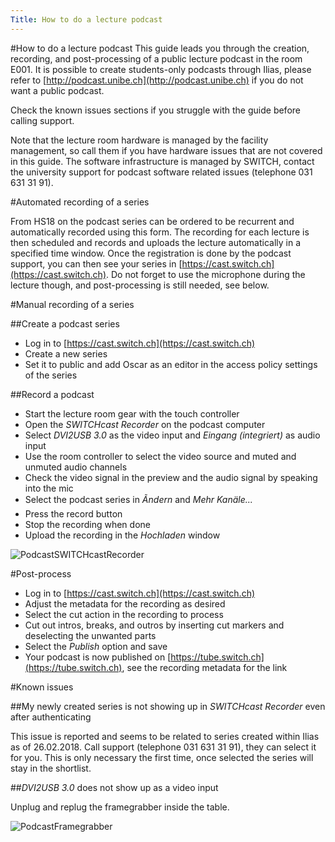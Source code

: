 ```yaml
---
Title: How to do a lecture podcast
---
```

#How to do a lecture podcast
This guide leads you through the creation, recording, and post-processing of a public lecture podcast in the room E001.
It is possible to create students-only podcasts through Ilias, please refer to [http://podcast.unibe.ch](http://podcast.unibe.ch) if you do not want a public podcast.

Check the known issues sections if you struggle with the guide before calling support.

Note that the lecture room hardware is managed by the facility management, so call them if you have hardware issues that are not covered in this guide.
The software infrastructure is managed by SWITCH, contact the university support for podcast software related issues (telephone 031 631 31 91).

#Automated recording of a series

From HS18 on the podcast series can be ordered to be recurrent and automatically recorded using this form.
The recording for each lecture is then scheduled and records and uploads the lecture automatically in a specified time window.
Once the registration is done by the podcast support, you can then see your series in [https://cast.switch.ch](https://cast.switch.ch).
Do not forget to use the microphone during the lecture though, and post-processing is still needed, see below.

#Manual recording of a series

##Create a podcast series


- Log in to [https://cast.switch.ch](https://cast.switch.ch)
- Create a new series
- Set it to public and add Oscar as an editor in the access policy settings of the series

##Record a podcast


- Start the lecture room gear with the touch controller
- Open the *SWITCHcast Recorder* on the podcast computer
- Select *DVI2USB 3.0* as the video input and *Eingang (integriert)* as audio input
- Use the room controller to select the video source and muted and unmuted audio channels
- Check the video signal in the preview and the audio signal by speaking into the mic
- Select the podcast series in *Ãndern* and *Mehr Kanäle...*
- Press the record button
- Stop the recording when done
- Upload the recording in the *Hochladen* window

![PodcastSWITCHcastRecorder](%assets_url%/files/00/17kasuoloikp5mdr9nzvhu8noec3sy/SWITCHcast-Recorder.png)

#Post-process


- Log in to [https://cast.switch.ch](https://cast.switch.ch)
- Adjust the metadata for the recording as desired
- Select the cut action in the recording to process
- Cut out intros, breaks, and outros by inserting cut markers and deselecting the unwanted parts
- Select the *Publish* option and save
- Your podcast is now published on [https://tube.switch.ch](https://tube.switch.ch), see the recording metadata for the link

#Known issues

##My newly created series is not showing up in *SWITCHcast Recorder* even after authenticating

This issue is reported and seems to be related to series created within Ilias as of 26.02.2018.
Call support (telephone 031 631 31 91), they can select it for you.
This is only necessary the first time, once selected the series will stay in the shortlist.

##*DVI2USB 3.0* does not show up as a video input

Unplug and replug the framegrabber inside the table.

![PodcastFramegrabber](%assets_url%/files/c3/00cm26x0h4ym4suauxw0r2pyhdub6p/framegrabber.png)
